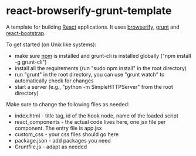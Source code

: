 # react-browserify-grunt-template

A template for building [React](http://facebook.github.io/react/) applications.
It uses [browserify](https://github.com/substack/node-browserify), [grunt](https://github.com/gruntjs/grunt) and
[react-bootstrap](https://react-bootstrap.github.io/).

To get started (on Unix like systems):
* make sure [npm](https://www.npmjs.com/) is installed and grunt-cli is installed globally
("npm install -g grunt-cli")
* install all the requirements (run "sudo npm install" in the root directory)
* run "grunt" in the root directory, you can use "grunt watch" to automatically
check for changes
* start a server (e.g., "python -m SimpleHTTPServer" from the root directory)

Make sure to change the following files as needed:
* index.html - title tag, id of the hook node, name of the loaded
script
* react_components - the actual code lives here, one jsx file per component.
The entry file is app.jsx
* custom_css - your css files should go here
* package.json - add packages you need
* Gruntfile.js - adapt as needed
